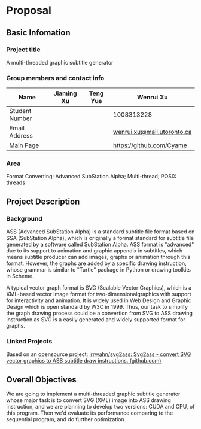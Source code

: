 # Proposal

## Basic Infomation

### Project title

A multi-threaded graphic subtitle generator

### Group members and contact info

| Name           | Jiaming Xu | Teng Yue | Wenrui Xu                  |
| -------------- | ---------- | -------- | -------------------------- |
| Student Number |            |          | 1008313228                 |
| Email Address  |            |          | wenrui.xu@mail.utoronto.ca |
| Main Page      |            |          | https://github.com/Cyame   |

### Area

Format Converting; Advanced SubStation Alpha; Multi-thread; POSIX threads

## Project Description

### Background

ASS (Advanced SubStation Alpha) is a standard subtitle file format based on SSA (SubStation Alpha), which is originally a format standard for subtitle file generated by a software called SubStation Alpha. ASS format is "advanced" due to its support to animation and graphic appendix in subtitles, which means subtitle producer can add images, graphs or animation through this format. However, the graphs are added by a specific drawing instruction, whose grammar is similar to "Turtle" package in Python or drawing toolkits in Scheme.

A typical vector graph format is SVG (Scalable Vector Graphics), which is a XML-based vector image format for two-dimensionalgraphics with support for interactivity and animation. It is widely used in Web Design and Graphic Design which is open standard by W3C in 1999. Thus, our task to simplify the graph drawing process could be a convertion from SVG to ASS drawing instruction as SVG is a easily generated and widely supported format for graphs.

### Linked Projects

Based on an opensource project: [irrwahn/svg2ass: Svg2ass - convert SVG vector graphics to ASS subtitle draw instructions. (github.com)](https://github.com/irrwahn/svg2ass)

## Overall Objectives

We are going to implement a multi-threaded graphic subtitle generator whose major task is to convert SVG (XML) image into ASS drawing instruction, and we are planning to develop two versions: CUDA and CPU, of this program. Then we'd evaluate its performance comparing to the sequential program, and do further optimization.

